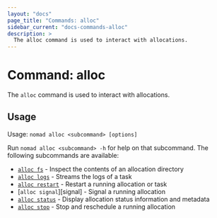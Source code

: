 ```yaml
---
layout: "docs"
page_title: "Commands: alloc"
sidebar_current: "docs-commands-alloc"
description: >
  The alloc command is used to interact with allocations.
---
```


# Command: alloc

The `alloc` command is used to interact with allocations.

## Usage

Usage: `nomad alloc <subcommand> [options]`

Run `nomad alloc <subcommand> -h` for help on that subcommand. The following
subcommands are available:

- [`alloc fs`][fs] - Inspect the contents of an allocation directory
- [`alloc logs`][logs] - Streams the logs of a task
- [`alloc restart`][restart] - Restart a running allocation or task
- [`alloc signal`][signal] - Signal a running allocation
- [`alloc status`][status] - Display allocation status information and metadata
- [`alloc stop`][stop] - Stop and reschedule a running allocation

[fs]: /docs/commands/alloc/fs.html "Inspect the contents of an allocation directory"
[logs]: /docs/commands/alloc/logs.html "Streams the logs of a task"
[restart]: /docs/commands/alloc/restart.html "Restart a running allocation or task"
[status]: /docs/commands/alloc/signal.html "Signal a running allocation"
[status]: /docs/commands/alloc/status.html "Display allocation status information and metadata"
[stop]: /docs/commands/alloc/stop.html "Stop and reschedule a running allocation"
